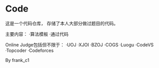 # Code

这是一个代码仓库，
存储了本人大部分做过题目的代码。

主要内容：
  ·算法模板
  ·通过代码

Online Judge包括但不限于：
  ·UOJ
  ·XJOI
  ·BZOJ
  ·COGS
  ·Luogu
  ·CodeVS
  ·Topcoder
  ·Codeforces

By frank_c1
